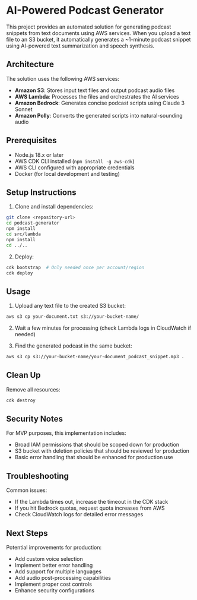 # AI-Powered Podcast Generator

This project provides an automated solution for generating podcast snippets from text documents using AWS services. When you upload a text file to an S3 bucket, it automatically generates a ~1-minute podcast snippet using AI-powered text summarization and speech synthesis.

## Architecture

The solution uses the following AWS services:
- **Amazon S3**: Stores input text files and output podcast audio files
- **AWS Lambda**: Processes the files and orchestrates the AI services
- **Amazon Bedrock**: Generates concise podcast scripts using Claude 3 Sonnet
- **Amazon Polly**: Converts the generated scripts into natural-sounding audio

## Prerequisites

- Node.js 18.x or later
- AWS CDK CLI installed (`npm install -g aws-cdk`)
- AWS CLI configured with appropriate credentials
- Docker (for local development and testing)

## Setup Instructions

1. Clone and install dependencies:
```bash
git clone <repository-url>
cd podcast-generator
npm install
cd src/lambda
npm install
cd ../..
```

2. Deploy:
```bash
cdk bootstrap  # Only needed once per account/region
cdk deploy
```

## Usage

1. Upload any text file to the created S3 bucket:
```bash
aws s3 cp your-document.txt s3://your-bucket-name/
```

2. Wait a few minutes for processing (check Lambda logs in CloudWatch if needed)

3. Find the generated podcast in the same bucket:
```bash
aws s3 cp s3://your-bucket-name/your-document_podcast_snippet.mp3 .
```

## Clean Up

Remove all resources:
```bash
cdk destroy
```

## Security Notes

For MVP purposes, this implementation includes:
- Broad IAM permissions that should be scoped down for production
- S3 bucket with deletion policies that should be reviewed for production
- Basic error handling that should be enhanced for production use

## Troubleshooting

Common issues:
- If the Lambda times out, increase the timeout in the CDK stack
- If you hit Bedrock quotas, request quota increases from AWS
- Check CloudWatch logs for detailed error messages

## Next Steps

Potential improvements for production:
- Add custom voice selection
- Implement better error handling
- Add support for multiple languages
- Add audio post-processing capabilities
- Implement proper cost controls
- Enhance security configurations